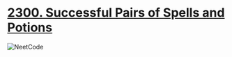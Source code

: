 # [2300. Successful Pairs of Spells and Potions](https://leetcode.com/problems/successful-pairs-of-spells-and-potions/description/)

![NeetCode](https://youtu.be/kMzJy9es7Hc)
